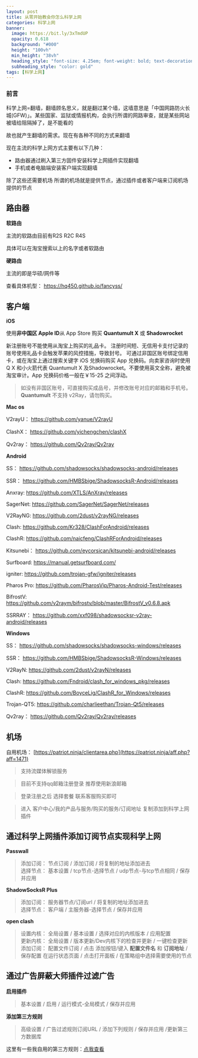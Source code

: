 ```yaml
---
layout: post
title: 从零开始教会你怎么科学上网
categories: 科学上网
banner:
  image: https://bit.ly/3xTmdUP
  opacity: 0.618
  background: "#000"
  height: "100vh"
  min_height: "38vh"
  heading_style: "font-size: 4.25em; font-weight: bold; text-decoration: underline"
  subheading_style: "color: gold"
tags: [科学上网]    
---
```

### 前言
科学上网=翻墙，翻墙顾名思义，就是翻过某个墙，这墙意思是「中国网路防火长城(GFW)」。某些国家、监狱或情报机构，会执行所谓的网路审查，就是某些网站被墙给阻隔掉了，是不能看的

故也就产生翻墙的需求。现在有各种不同的方式来翻墙

现在主流的科学上网方式主要有以下几种：
- 路由器通过刷入第三方固件安装科学上网插件实现翻墙
- 手机或者电脑端安装客户端实现翻墙

除了这些还需要机场
所谓的机场就是提供节点，通过插件或者客户端来订阅机场提供的节点

## 路由器

 **软路由**
 
主流的软路由目前有R2S R2C R4S

具体可以在淘宝搜索以上的名字或者软路由  


 **硬路由**

主流的即是华硕/网件等 

查看具体机型： <https://hq450.github.io/fancyss/>

## 客户端
 **iOS**

使用**非中国区 Apple ID**从 App Store 购买 **Quantumult X** 或 **Shadowrocket**   

新注册账号不能使用从淘宝上购买的礼品卡。
注册时间短、无信用卡支付记录的账号使用礼品卡会触发苹果的风控措施，导致封号。
可通过非国区账号绑定信用卡，或在淘宝上通过搜索关键字 iOS 兑换码购买 App 兑换码。向卖家咨询时使用 Q X 和小火箭代表 Quantumult X 及Shadowrocket。不要使用英文全称，避免被淘宝审计。App 兑换码价格一般在￥15-25 之间浮动。

> 如没有非国区账号，可直接购买成品号，并修改账号对应的邮箱和手机号。
> **Quantumult** 不支持 v2Ray，请勿购买。

 **Mac os**

V2rayU： <https://github.com/yanue/V2rayU>

ClashX： <https://github.com/yichengchen/clashX>

Qv2ray： <https://github.com/Qv2ray/Qv2ray>

 **Android**

SS： <https://github.com/shadowsocks/shadowsocks-android/releases>

SSR： <https://github.com/HMBSbige/ShadowsocksR-Android/releases>

Anxray: <https://github.com/XTLS/AnXray/releases>

SagerNet: <https://github.com/SagerNet/SagerNet/releases>

V2RayNG: <https://github.com/2dust/v2rayNG/releases>

Clash: <https://github.com/Kr328/ClashForAndroid/releases>

ClashR: <https://github.com/naicfeng/ClashRForAndroid/releases>

Kitsunebi： <https://github.com/eycorsican/kitsunebi-android/releases>

Surfboard: <https://manual.getsurfboard.com/>

igniter: <https://github.com/trojan-gfw/igniter/releases>

Pharos Pro: <https://github.com/PharosVip/Pharos-Android-Test/releases>

BifrostV: <https://github.com/v2raym/bifrostv/blob/master/BifrostV_v0.6.8.apk>

SSRRAY： <https://github.com/xxf098/shadowsocksr-v2ray-android/releases>


 **Windows**

SS： <https://github.com/shadowsocks/shadowsocks-windows/releases>

SSR： <https://github.com/HMBSbige/ShadowsocksR-Windows/releases>

V2RayN: <https://github.com/2dust/v2rayN/releases>

Clash: <https://github.com/Fndroid/clash_for_windows_pkg/releases>

ClashR: <https://github.com/BoyceLig/ClashR_for_Windows/releases>

Trojan-QT5: <https://github.com/charlieethan/Trojan-Qt5/releases>

Qv2ray： <https://github.com/Qv2ray/Qv2ray/releases>

## 机场
 自用机场： [https://patriot.ninja/clientarea.php](https://patriot.ninja/aff.php?aff=1471)

>支持流媒体解锁服务  

>目前不支持qq邮箱注册登录 推荐使用新浪邮箱  

>登录注册之后 选择套餐 联系客服购买即可

>进入 客户中心/我的产品与服务/购买的服务/订阅地址 复制添加到科学上网插件

## 通过科学上网插件添加订阅节点实现科学上网
 **Passwall**
>添加订阅： 节点订阅 / 添加订阅 / 将复制的地址添加进去   
>选择节点： 基本设置 / tcp节点-选择节点 / udp节点-与tcp节点相同 / 保存并应用

 **ShadowSocksR Plus**
>添加订阅： 服务器节点/订阅url / 将复制的地址添加进去   
>选择节点： 客户端 / 主服务器-选择节点 / 保存并应用

 **open clash**
>设置内核： 全局设置 / 基本设置 / 选择对应的内核版本 / 应用配置    
>更新内核： 全局设置 / 版本更新/Dev内核下的检查并更新 / 一键检查更新            
>添加订阅： 配置文件订阅 / 点击 添加按钮/键入 __配置文件名__ 和 __订阅地址__  / 保存配置
>在运行状态页面 / 点击打开面板 / 在策略组中选择需要使用的节点

## 通过广告屏蔽大师插件过滤广告
 **启用插件**
>基本设置 / 启用 / 运行模式-全局模式 / 保存并应用    

 **添加第三方规则**   
>高级设置 / 广告过滤规则订阅URL / 添加下列规则 / 保存并应用 /更新第三方数据库

这里有一些我自用的第三方规则：[点我查看](https://vanhiupun.github.io/article/%E5%B9%BF%E5%91%8A%E8%BF%87%E6%BB%A4%E8%A7%84%E5%88%99%E6%8E%A8%E8%8D%90)
